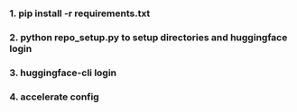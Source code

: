 ### 1. pip install -r requirements.txt <br />
### 2. python repo_setup.py to setup directories and huggingface login <br />
### 3. huggingface-cli login <br />
### 4. accelerate config <br />
